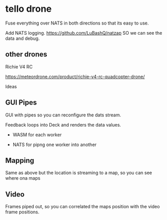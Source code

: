 # tello drone


Fuse everything over NATS in both directions so that its easy to use.

Add NATS logging. https://github.com/LuBashQ/natzap SO we can see the data and debug.


## other drones

Richie V4 RC

https://meteordrone.com/product/richie-v4-rc-quadcopter-drone/


Ideas

## GUI Pipes

GUI with pipes so you can reconfigure the dats stream.

Feedback loops into Deck and renders the data values.

- WASM for each worker

- NATS for pipng one worker into another

## Mapping

Same as above but the location is streaming to a map, so you can see where ona maps

## Video

Frames piped out, so you can correlated the maps position with the video frame positions.

